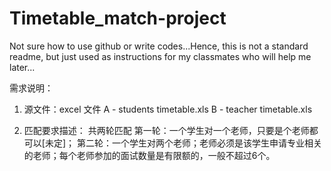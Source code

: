 # Timetable_match-project
Not sure how to use github or write codes...Hence, this is not a standard readme, but just used as instructions for my classmates who will help me later...

需求说明：
1. 源文件：excel 文件
A - students timetable.xls
B - teacher timetable.xls

2. 匹配要求描述：
共两轮匹配
第一轮：一个学生对一个老师，只要是个老师都可以[未定]；
第二轮：一个学生对两个老师；老师必须是该学生申请专业相关的老师；每个老师参加的面试数量是有限额的，一般不超过6个。 
